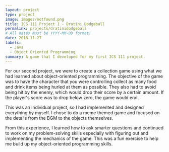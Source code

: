 ```yaml
---
layout: project
type: project
image: images/notfound.png
title: ICS 111 Project 1 - Dratini Dodgeball
permalink: projects/dratinidodgeball
# All dates must be YYYY-MM-DD format!
date: 2018-11-27
labels:
  - Java
  - Object Oriented Programming
summary: A game that I developed for my first ICS 111 project.
---
```



For our second project, we were to create a collection game using what we had learned about object-oriented programming. The objective of the game was to have the character that you were controlling collect as many food and drink items being hurled at them as possible. They also had to avoid being hit by the enemy, which would drop their score by a certain amount. If the player's score was to drop below zero, the game would end.

This was an individual project, so I had implemented and designed everything by myself. I chose to do a meme themed game and focused on the details from the BGM to the objects themselves.

From this experience, I learned how to ask smarter questions and continued to work on my problem-solving skills especially with figuring out and implementing the mechanics of the game. This was a fun exercise to help me build up my object-oriented programming skills.


